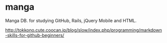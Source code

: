 manga
=====
Manga DB. for studying GitHub, Rails, jQuery Mobile and HTML.

http://tokkono.cute.coocan.jp/blog/slow/index.php/programming/markdown-skills-for-github-beginners/
